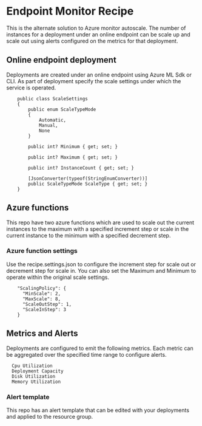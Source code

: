 # Endpoint Monitor Recipe
This is the alternate solution to Azure monitor autoscale. The number of instances for a deployment under an online endpoint can be scale up and scale out using alerts configured on the metrics for that deployment.

## Online endpoint deployment
Deployments are created under an online endpoint using Azure ML Sdk or CLI. As part of deployment specify the scale settings under which the service is operated.
```
    public class ScaleSettings
    {
        public enum ScaleTypeMode
        {
            Automatic,
            Manual,
            None
        }

        public int? Minimum { get; set; }

        public int? Maximum { get; set; }

        public int? InstanceCount { get; set; }

        [JsonConverter(typeof(StringEnumConverter))]
        public ScaleTypeMode ScaleType { get; set; }
    }
```

## Azure functions
This repo have two azure functions which are used to scale out the current instances to the maximum with a specified increment step or scale in the current instance to the minimum with a specified decrement step.

### Azure function settings
Use the recipe.settings.json to configure the increment step for scale out or decrement step for scale in. You can also set the Maximum and Minimum to operate within the original scale settings.
```
    "ScalingPolicy": {
      "MinScale": 2,
      "MaxScale": 8,
      "ScaleOutStep": 1,
      "ScaleInStep": 3
    }
```

## Metrics and Alerts
Deployments are configured to emit the following metrics. Each metric can be aggregated over the specified time range to configure alerts.
```
  Cpu Utilization
  Deployment Capacity
  Disk Utilization
  Memory Utilization
```

### Alert template
This repo has an alert template that can be edited with your deployments and applied to the resource group.
